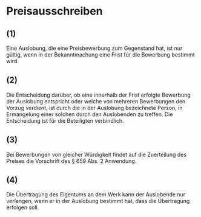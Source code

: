 # Preisausschreiben



## (1)

 Eine Auslobung, die eine Preisbewerbung zum Gegenstand hat, ist nur gültig, wenn in der Bekanntmachung eine Frist für die Bewerbung bestimmt wird.

## (2)

 Die Entscheidung darüber, ob eine innerhalb der Frist erfolgte Bewerbung der Auslobung entspricht oder welche von mehreren Bewerbungen den Vorzug verdient, ist durch die in der Auslobung bezeichnete Person, in Ermangelung einer solchen durch den Auslobenden zu treffen. Die Entscheidung ist für die Beteiligten verbindlich.

## (3)

 Bei Bewerbungen von gleicher Würdigkeit findet auf die Zuerteilung des Preises die Vorschrift des § 659 Abs. 2 Anwendung.

## (4)

 Die Übertragung des Eigentums an dem Werk kann der Auslobende nur verlangen, wenn er in der Auslobung bestimmt hat, dass die Übertragung erfolgen soll. 

